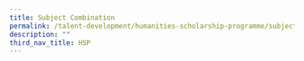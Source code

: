```yaml
---
title: Subject Combination
permalink: /talent-development/humanities-scholarship-programme/subject-combination/
description: ""
third_nav_title: HSP
---
```

